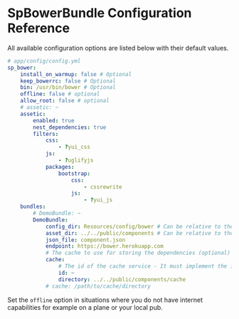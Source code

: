 SpBowerBundle Configuration Reference
=====================================

All available configuration options are listed below with their default values.

``` yaml
# app/config/config.yml
sp_bower:
    install_on_warmup: false # Optional
    keep_bowerrc: false # Optional
    bin: /usr/bin/bower # Optional
    offline: false # optional
    allow_root: false # optional
    # assetic: ~
    assetic:
        enabled: true
        nest_dependencies: true
        filters:
            css:
                - ?yui_css
            js:
                - ?uglifyjs
            packages:
                bootstrap:
                    css:
                        - cssrewrite
                    js:
                        - ?yui_js
    bundles:
        # DemoBundle: ~
        DemoBundle:
            config_dir: Resources/config/bower # Can be relative to the bundles root directory, absolute or a bundle notation
            asset_dir: ../../public/components # Can be relative to the config_dir directory, absolute or a bundle notation
            json_file: component.json
            endpoint: https://bower.herokuapp.com
            # The cache to use for storing the dependencies (optional)
            cache:
                # The id of the cache service - It must implement the interface \Doctrine\Common\Cache\Cache
                id: ~
                directory: ../../public/components/cache
            # cache: /path/to/cache/directory
```


Set the `offline` option in situations where you do not have internet capabilities
for example on a plane or your local pub.
